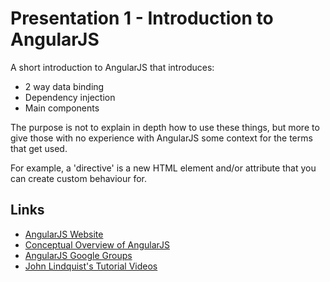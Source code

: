 # Presentation 1 - Introduction to AngularJS
A short introduction to AngularJS that introduces:

* 2 way data binding
* Dependency injection
* Main components

The purpose is not to explain in depth how to use these things, but more to give those with no experience with AngularJS some context for the terms that get used.

For example, a 'directive' is a new HTML element and/or attribute that you can create custom behaviour for.
## Links
* [AngularJS Website](http://angularjs.org/)
* [Conceptual Overview of AngularJS](http://docs.angularjs.org/guide/concepts)
* [AngularJS Google Groups](https://groups.google.com/forum/?fromgroups#!forum/angular)
* [John Lindquist's Tutorial Videos](http://egghead.io/)